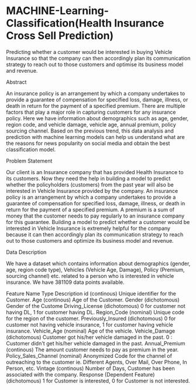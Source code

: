# MACHINE-Learning-Classification(Health Insurance Cross Sell Prediction)
Predicting whether a customer would be interested in buying Vehicle Insurance so that the company can then accordingly plan its communication strategy to reach out to those customers and optimise its business model and revenue.

Abstract

An insurance policy is an arrangement by which a company undertakes to provide a guarantee of compensation for specified loss, damage, illness, or death in return for the payment of a specified premium. There are multiple factors that play a major role in capturing customers for any insurance policy. Here we have information about demographics such as age, gender, region code, and vehicle damage, vehicle age, annual premium, policy sourcing channel. Based on the previous trend, this data analysis and prediction with machine learning models can help us understand what are the reasons for news popularity on social media and obtain the best classification model.

Problem Statement

Our client is an Insurance company that has provided Health Insurance to its customers. Now they need the help in building a model to predict whether the policyholders (customers) from the past year will also be interested in Vehicle Insurance provided by the company.
An insurance policy is an arrangement by which a company undertakes to provide a guarantee of compensation for specified loss, damage, illness, or death in return for the payment of a specified premium. A premium is a sum of money that the customer needs to pay regularly to an insurance company for this guarantee.
Building a model to predict whether a customer would be interested in Vehicle Insurance is extremely helpful for the company because it can then accordingly plan its communication strategy to reach out to those customers and optimize its business model and revenue.

Data Description

We have a dataset which contains information about demographics (gender, age, region code type), Vehicles (Vehicle Age, Damage), Policy (Premium, sourcing channel) etc. related to a person who is interested in vehicle insurance. We have 381109 data points available.

Feature Name	Type	Description
id	(continous)	Unique identifier for the Customer.
Age	(continous)	Age of the Customer.
Gender	(dichotomous)	Gender of the Custome
Driving_License	(dichotomous)	0 for customer not having DL, 1 for customer having DL.
Region_Code	(nominal)	Unique code for the region of the customer.
Previously_Insured	(dichotomous)	0 for customer not having vehicle insurance, 1 for customer having vehicle insurance.
Vehicle_Age	(nominal)	Age of the vehicle.
Vehicle_Damage	(dichotomous)	Customer got his/her vehicle damaged in the past. 0 : Customer didn't get his/her vehicle damaged in the past.
Annual_Premium	(continous)	The amount customer needs to pay as premium in the year.
Policy_Sales_Channel	(nominal)	Anonymized Code for the channel of outreaching to the customer ie. Different Agents, Over Mail, Over Phone, In Person, etc.
Vintage	(continous)	Number of Days, Customer has been associated with the company.
Response (Dependent Feature)	(dichotomous)	1 for Customer is interested, 0 for Customer is not interested.
